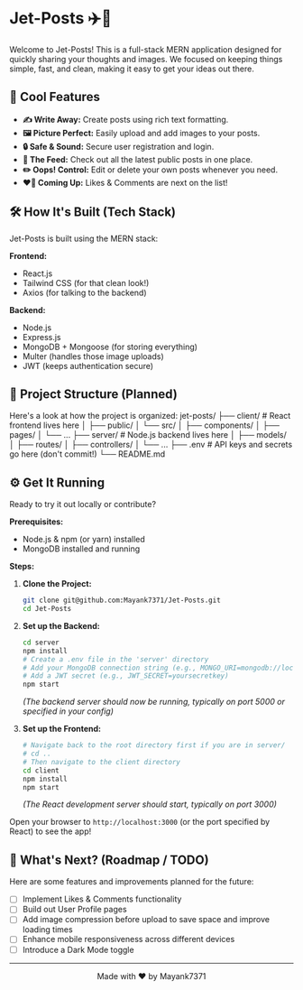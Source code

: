 # Jet-Posts ✈️📝

Welcome to Jet-Posts! This is a full-stack MERN application designed for quickly sharing your thoughts and images. We focused on keeping things simple, fast, and clean, making it easy to get your ideas out there.

## 🚀 Cool Features

*   **✍️ Write Away:** Create posts using rich text formatting.
*   **🖼️ Picture Perfect:** Easily upload and add images to your posts.
*   **🔒 Safe & Sound:** Secure user registration and login.
*   **📰 The Feed:** Check out all the latest public posts in one place.
*   **✏️ Oops! Control:** Edit or delete your own posts whenever you need.
*   **❤️💬 Coming Up:** Likes & Comments are next on the list!

## 🛠️ How It's Built (Tech Stack)

Jet-Posts is built using the MERN stack:

**Frontend:**
*   React.js
*   Tailwind CSS (for that clean look!)
*   Axios (for talking to the backend)

**Backend:**
*   Node.js
*   Express.js
*   MongoDB + Mongoose (for storing everything)
*   Multer (handles those image uploads)
*   JWT (keeps authentication secure)

## 📁 Project Structure (Planned)

Here's a look at how the project is organized:
jet-posts/
├── client/ # React frontend lives here
│ ├── public/
│ └── src/
│ ├── components/
│ ├── pages/
│ └── ...
├── server/ # Node.js backend lives here
│ ├── models/
│ ├── routes/
│ ├── controllers/
│ └── ...
├── .env # API keys and secrets go here (don't commit!)
└── README.md

## ⚙️ Get It Running

Ready to try it out locally or contribute?

**Prerequisites:**
*   Node.js & npm (or yarn) installed
*   MongoDB installed and running

**Steps:**

1.  **Clone the Project:**
    ```bash
    git clone git@github.com:Mayank7371/Jet-Posts.git
    cd Jet-Posts
    ```

2.  **Set up the Backend:**
    ```bash
    cd server
    npm install
    # Create a .env file in the 'server' directory
    # Add your MongoDB connection string (e.g., MONGO_URI=mongodb://localhost:27017/jet-posts)
    # Add a JWT secret (e.g., JWT_SECRET=yoursecretkey)
    npm start
    ```
    *(The backend server should now be running, typically on port 5000 or specified in your config)*

3.  **Set up the Frontend:**
    ```bash
    # Navigate back to the root directory first if you are in server/
    # cd ..
    # Then navigate to the client directory
    cd client
    npm install
    npm start
    ```
    *(The React development server should start, typically on port 3000)*

Open your browser to `http://localhost:3000` (or the port specified by React) to see the app!

## 📌 What's Next? (Roadmap / TODO)

Here are some features and improvements planned for the future:

*   [ ] Implement Likes & Comments functionality
*   [ ] Build out User Profile pages
*   [ ] Add image compression before upload to save space and improve loading times
*   [ ] Enhance mobile responsiveness across different devices
*   [ ] Introduce a Dark Mode toggle

---

<p align="center">Made with ❤️ by Mayank7371</p>

